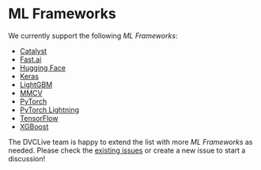 # ML Frameworks

We currently support the following _ML Frameworks_:

- [Catalyst](/docs/dvclive/api-reference/ml-frameworks/catalyst)
- [Fast.ai](/docs/dvclive/api-reference/ml-frameworks/fastai)
- [Hugging Face](/docs/dvclive/api-reference/ml-frameworks/huggingface)
- [Keras](/docs/dvclive/api-reference/ml-frameworks/keras)
- [LightGBM](/docs/dvclive/api-reference/ml-frameworks/lightgbm)
- [MMCV](/docs/dvclive/api-reference/ml-frameworks/mmcv)
- [PyTorch](/docs/dvclive/api-reference/ml-frameworks/pytorch)
- [PyTorch Lightning](/docs/dvclive/api-reference/ml-frameworks/pytorch-lightning)
- [TensorFlow](/docs/dvclive/api-reference/ml-frameworks/tensorflow)
- [XGBoost](/docs/dvclive/api-reference/ml-frameworks/xgboost)

The DVCLive team is happy to extend the list with more _ML Frameworks_ as
needed. Please check the
[existing issues](https://github.com/iterative/dvclive/issues?q=is%3Aissue+is%3Aopen+label%3Aintegrations)
or create a new issue to start a discussion!
